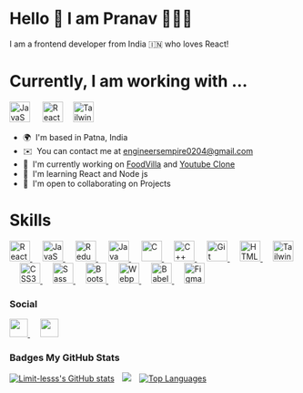 Hello 👋 I am Pranav 👨🏻‍💻
=============================

I am a frontend developer from India 🇮🇳 who loves React!

Currently, I am working with ...
===============================
<img src="https://raw.githubusercontent.com/danielcranney/readme-generator/main/public/icons/skills/javascript-colored.svg" width="36" height="36" alt="JavaScript" /> &emsp;  <img src="https://raw.githubusercontent.com/danielcranney/readme-generator/main/public/icons/skills/react-colored.svg" width="36" height="36" alt="React" />&emsp;  <img
      src="https://raw.githubusercontent.com/danielcranney/readme-generator/main/public/icons/skills/tailwindcss-colored.svg"
      width="36"
      height="36"
      alt="TailwindCSS"
    />

*   🌍  I'm based in Patna, India
*   ✉️  You can contact me at [engineersempire0204@gmail.com](mailto:engineersempire0204@gmail.com)
*   🚀  I'm currently working on [FoodVilla](https://limit-lesss.github.io/Food-Villa/) and [Youtube Clone](https://github.com/Limit-lesss/Youtube)
*   🧠  I'm learning React and Node js
*   🤝  I'm open to collaborating on Projects

Skills
======
  <p align="left">
  <a href="https://reactjs.org/" target="_blank" rel="noreferrer">
    <img
      src="https://raw.githubusercontent.com/danielcranney/readme-generator/main/public/icons/skills/react-colored.svg"
      width="36"
      height="36"
      alt="React"
    />
  </a>&emsp;
  <a
    href="https://developer.mozilla.org/en-US/docs/Web/JavaScript"
    target="_blank"
    rel="noreferrer">
    <img
      src="https://raw.githubusercontent.com/danielcranney/readme-generator/main/public/icons/skills/javascript-colored.svg"
      width="36"
      height="36"
      alt="JavaScript"
    />
  </a>
  &emsp;
  <a href="https://redux.js.org/" target="_blank" rel="noreferrer">
    <img
      src="https://raw.githubusercontent.com/danielcranney/readme-generator/main/public/icons/skills/redux-colored.svg"
      width="36"
      height="36"
      alt="Redux"
    />
  </a>
  &emsp;
  <a href="https://www.oracle.com/java/" target="_blank" rel="noreferrer">
    <img
      src="https://raw.githubusercontent.com/danielcranney/readme-generator/main/public/icons/skills/java-colored.svg"
      width="36"
      height="36"
      alt="Java"
    />
  </a>
  &emsp;
  <a
    href="https://docs.microsoft.com/en-us/cpp/?view=msvc-170"
    target="_blank"
    rel="noreferrer">
    <img
      src="https://raw.githubusercontent.com/danielcranney/readme-generator/main/public/icons/skills/c-colored.svg"
      width="36"
      height="36"
      alt="C"
    />
  </a>
  &emsp;
  <a
    href="https://docs.microsoft.com/en-us/cpp/?view=msvc-170"
    target="_blank"
    rel="noreferrer">
    <img
      src="https://raw.githubusercontent.com/danielcranney/readme-generator/main/public/icons/skills/cplusplus-colored.svg"
      width="36"
      height="36"
      alt="C++"
    />
  </a>
  &emsp;
  <a href="https://git-scm.com/" target="_blank" rel="noreferrer">
    <img
      src="https://raw.githubusercontent.com/danielcranney/readme-generator/main/public/icons/skills/git-colored.svg"
      width="36"
      height="36"
      alt="Git"
    />
  </a>
  &emsp;
  <a
    href="https://developer.mozilla.org/en-US/docs/Glossary/HTML5"
    target="_blank"
    rel="noreferrer">
    <img
      src="https://raw.githubusercontent.com/danielcranney/readme-generator/main/public/icons/skills/html5-colored.svg"
      width="36"
      height="36"
      alt="HTML5"
    />
  </a>
  &emsp;
  <a href="https://tailwindcss.com/" target="_blank" rel="noreferrer">
    <img
      src="https://raw.githubusercontent.com/danielcranney/readme-generator/main/public/icons/skills/tailwindcss-colored.svg"
      width="36"
      height="36"
      alt="TailwindCSS"
    />
  </a>
  &emsp;
  <a href="https://www.w3.org/TR/CSS/#css" target="_blank" rel="noreferrer">
    <img
      src="https://raw.githubusercontent.com/danielcranney/readme-generator/main/public/icons/skills/css3-colored.svg"
      width="36"
      height="36"
      alt="CSS3"
    />
  </a>
  &emsp;
  <a href="https://sass-lang.com/" target="_blank" rel="noreferrer">
    <img
      src="https://raw.githubusercontent.com/danielcranney/readme-generator/main/public/icons/skills/sass-colored.svg"
      width="36"
      height="36"
      alt="Sass"
    />
  </a>
  &emsp;
  <a href="https://getbootstrap.com/" target="_blank" rel="noreferrer">
    <img
      src="https://raw.githubusercontent.com/danielcranney/readme-generator/main/public/icons/skills/bootstrap-colored.svg"
      width="36"
      height="36"
      alt="Bootstrap"
    />
  </a>
  &emsp;
  <a href="https://webpack.js.org/" target="_blank" rel="noreferrer">
    <img
      src="https://raw.githubusercontent.com/danielcranney/readme-generator/main/public/icons/skills/webpack-colored.svg"
      width="36"
      height="36"
      alt="Webpack"
    />
  </a>
  &emsp;
  <a href="https://babeljs.io/" target="_blank" rel="noreferrer">
    <img
      src="https://raw.githubusercontent.com/danielcranney/readme-generator/main/public/icons/skills/babel-colored.svg"
      width="36"
      height="36"
      alt="Babel"
    />
  </a>
  &emsp;
  <a href="https://www.figma.com/" target="_blank" rel="noreferrer">
    <img
      src="https://raw.githubusercontent.com/danielcranney/readme-generator/main/public/icons/skills/figma-colored.svg"
      width="36"
      height="36"
      alt="Figma"
    />
  </a>
</p>

                    
### <b>Social</b>
                  
<p align="left">
                      <a href="https://www.github.com/Limit-lesss" target="_blank" rel="noreferrer">
                    <picture>
                    <source media="(prefers-color-scheme: dark)" srcset="https://raw.githubusercontent.com/danielcranney/readme-generator/main/public/icons/socials/github-dark.svg" />
                    <source media="(prefers-color-scheme: light)" srcset="https://raw.githubusercontent.com/danielcranney/readme-generator/main/public/icons/socials/github.svg" />
                    <img src="https://raw.githubusercontent.com/danielcranney/readme-generator/main/public/icons/socials/github.svg" width="32" height="32" />
                    </picture>
                    </a> &emsp;
                      <a href="https://www.linkedin.com/in/limit-less67921/" target="_blank" rel="noreferrer">
                    <picture>
                    <source media="(prefers-color-scheme: dark)" srcset="https://raw.githubusercontent.com/danielcranney/readme-generator/main/public/icons/socials/linkedin-dark.svg" />
                    <source media="(prefers-color-scheme: light)" srcset="https://raw.githubusercontent.com/danielcranney/readme-generator/main/public/icons/socials/linkedin.svg" />
                    <img src="https://raw.githubusercontent.com/danielcranney/readme-generator/main/public/icons/socials/linkedin.svg" width="32" height="32" />
                    </picture>
                    </a></p>
                    
### Badges <b>My GitHub Stats</b>


<a href="http://www.github.com/Limit-lesss"><img src="https://github-readme-stats.vercel.app/api?username=Limit-lesss&show_icons=true&hide=issues,&count_private=true&title_color=84cc16&text_color=ffffff&icon_color=ef4444&bg_color=171717&hide_border=true&show_icons=true" alt="Limit-lesss's GitHub stats" /></a>&emsp;<a
                      href="http://www.github.com/Limit-lesss"><img
                  src="https://github-readme-streak-stats.herokuapp.com/?user=Limit-lesss&stroke=ffffff&background=171717&ring=84cc16&fire=84cc16&currStreakNum=ffffff&currStreakLabel=84cc16&sideNums=ffffff&sideLabels=ffffff&dates=ffffff&hide_border=true" /></a>&emsp;<a href="https://github.com/Limit-lesss" align="left"><img src="https://github-readme-stats.vercel.app/api/top-langs/?username=Limit-lesss&langs_count=10&title_color=84cc16&text_color=ffffff&icon_color=ef4444&bg_color=171717&hide_border=true&locale=en&custom_title=Top%20%Languages" alt="Top Languages" /></a>
